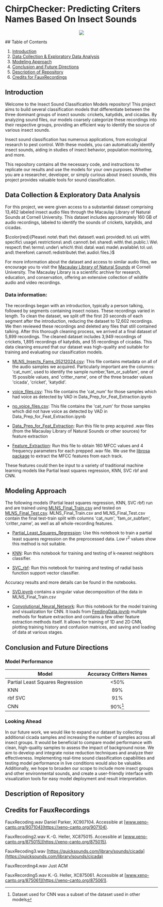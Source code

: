 # ChirpChecker: Predicting Criters Names Based On Insect Sounds
<p align="center">
<img src="https://media2.giphy.com/media/v1.Y2lkPTc5MGI3NjExaG1namU2dXozaDE3cHFrYjY5YWp1NndkaGMwbWNzMGVrOWR1ZmpsdiZlcD12MV9pbnRlcm5hbF9naWZfYnlfaWQmY3Q9Zw/LkSmv0KEK9H3nmNm0c/giphy.webp" />
</p>
## Table of Contents

1. [Introduction](#introduction)
2. [Data Collection & Exploratory Data Analysis](#data-collection--exploratory-data-analysis)
3. [Modeling Approach](#modeling-approach)
4. [Conclusion and Future Directions](#conclusion-and-future-directions)
5. [Description of Repository](#description-of-repository)
6. [Credits for FauxRecordings](#credits-for-fauxrecordings)

## Introduction
Welcome to the Insect Sound Classification Models repository! This project aims to build several classification models that differentiate between the three dominant groups of insect sounds: crickets, katydids, and cicadas. By analyzing sound files, our models coarsely categorize these recordings into their respective groups, providing an efficient way to identify the source of various insect sounds.

Insect sound classification has numerous applications, from ecological research to pest control. With these models, you can automatically identify insect sounds, aiding in studies of insect behavior, population monitoring, and more.

This repository contains all the necessary code, and instructions to replicate our results and use the models for your own purposes. Whether you are a researcher, developer, or simply curious about insect sounds, this project provides valuable tools for sound classification.


## Data Collection & Exploratory Data Analysis
For this project, we were given access to a substantial dataset comprising 13,462 labeled insect audio files through the Macaulay Library of Natural Sounds at Cornell University. This dataset includes approximately 160 GB of audio recordings, labeled to identify the sounds of crickets, katydids, and cicadas.

$\color{red}{Please\ note\ that\ the\ dataset\ was\ provided\ to\ us\ with\ specific\ usage\ restrictions\ and\ cannot\ be\ shared\ with\ the\ public.\ We\ respect\ the\ terms\ under\ which\ this\ data\ was\ made\ available\ to\ us\ and\ therefore\ cannot\ redistribute\ the\ audio\ files.}$

For more information about the dataset and access to similar audio files, we encourage you to visit the [Macaulay Library of Natural Sounds](https://www.macaulaylibrary.org/?_ga=2.113818318.857612229.1717218032-636893029.1717218032&_gl=1%2Af8c6mr%2A_gcl_au%2AODU1MzgwODM4LjE3MTcyMTgwMzI.%2A_ga%2ANjM2ODkzMDI5LjE3MTcyMTgwMzI.%2A_ga_QR4NVXZ8BM%2AMTcxNzIxODAzMS4xLjEuMTcxNzIxODA2MS4zMC4wLjA.&doing_wp_cron=1717218075.6205980777740478515625) at Cornell University. The Macaulay Library is a scientific archive for research, education, and conservation, offering an extensive collection of wildlife audio and video recordings.

### Data information:
The recordings began with an introduction, typically a person talking, followed by segments containing insect noises. These recordings varied in length. To clean the dataset, we split off the first 20 seconds of each segment after the introduction, reducing the dataset to 12,602 recordings. We then reviewed these recordings and deleted any files that still contained talking. After this thorough cleaning process, we arrived at a final dataset of 5,899 recordings. The cleaned dataset includes 3,949 recordings of crickets, 1,895 recordings of katydids, and 55 recordings of cicadas. This data cleaning ensured that our dataset was high-quality and suitable for training and evaluating our classification models.

- [MLNS_Insects_Fams_05212024.csv](https://github.com/andrewcmerwin/ChirpChecker/blob/main/MLNS_Insects_Fams_05212024.csv): This file contains metadata on all of the audio samples we acquired. Particularly important are the columns: 'cat_num', used to identify the sample number,'fam_or_subfam', one of 15 possible values, and 'critter_name', one of the three broader values 'cicada', 'cricket', 'katydid'.

- [voice_files.csv](https://github.com/andrewcmerwin/ChirpChecker/blob/main/voice_files.csv): This file contains the 'cat_num' for those samples which had voice as detected by VAD in Data_Prep_for_Feat_Extraction.ipynb

- [no_voice_files.csv](https://github.com/andrewcmerwin/ChirpChecker/blob/main/no_voice_files.csv): This file contains the 'cat_num' for those samples which did not have voice as detected by VAD in Data_Prep_for_Feat_Extraction.ipynb

- [Data_Prep_for_Feat_Extraction](https://github.com/andrewcmerwin/ChirpChecker/blob/main/Data_Prep_for_Feat_Extraction.ipynb): Run this file to prep acquired .wav files (from the Macaulay Library of Natural Sounds or other sources) for feature extraction

- [Feature_Extraction](https://github.com/andrewcmerwin/ChirpChecker/blob/main/Feature_Extraction.ipynb): Run this file to obtain 160 MFCC values and 4 frequency parameters for each prepped .wav file. We use the [librosa package](https://librosa.org/) to extract the MFCC features from each track.

These features could then be input to a variety of traditional machine learning models like Partial least squares regression, KNN, SVC rbf and CNN. 

## Modeling Approach
The following models (Partial least squares regression, KNN, SVC rbf) run and are trained using [MLNS_Final_Train.csv](https://github.com/andrewcmerwin/ChirpChecker/blob/main/MLNS_Final_Train.csv) and tested on [MLNS_Final_Test.csv](https://github.com/andrewcmerwin/ChirpChecker/blob/main/MLNS_Final_Test.csv). MLNS_Final_Train.csv and MLNS_Final_Test.csv contain the final test-train split with columns 'cat_num', 'fam_or_subfam', 'critter_name', as well as all whole-recording features.

- [Partial_Least_Squares_Regression](https://github.com/andrewcmerwin/ChirpChecker/blob/main/Partial_Least_Squares_Regression.ipynb): Use this notebook to train a partial least squares regression on the preprocessed data. Low r<sup>2</sup> values show this method is not suitable.

- [KNN](https://github.com/andrewcmerwin/ChirpChecker/blob/main/KNN.ipynb): Run this notebook for training and testing of k-nearest neighbors classifier.

- [SVC_rbf](https://github.com/andrewcmerwin/ChirpChecker/blob/main/SVC_rbf.ipynb): Run this notebook for training and testing of radial basis function support vector classifier.

Accuracy results and more details can be found in the notebooks.

- [SVD.ipynb](https://github.com/andrewcmerwin/ChirpChecker/blob/main/SVD.ipynb) contains a singular value decomposition of the data in MLNS_Final_Train.csv


- [Convolutional_Neural_Network](https://github.com/andrewcmerwin/ChirpChecker/blob/main/Convolutional_Neural_Network.ipynb): Run this notebook for the model training and visualization for CNN. It loads from [FeedingData.ipynb](https://github.com/andrewcmerwin/ChirpChecker/blob/main/FeedingData.ipynb) multiple methods for feature extraction and contains a few other feature extraction methods itself. It allows for training of 1D and 2D CNN,  plotting training history and confusion matrices, and saving and loading of data at various stages.

## Conclusion and Future Directions

### Model Performance

| Model | Accuracy Critters Names| 
| - | :-: | 
| Partial Least Squares Regression | <50% | 
| KNN | 89% | 
| rbf SVC | 91% | 
| CNN | 90%[^*] | 

[^*]: Dataset used for CNN was a subset of the dataset used in other models

### Looking Ahead
In our future work, we would like to expand our dataset by collecting additional cicada samples and increasing the number of samples across all insect groups. It would be beneficial to compare model performance with clean, high-quality samples to assess the impact of background noise. We aim to develop and integrate noise reduction techniques and analyze their effectiveness. Implementing real-time sound classification capabilities and testing model performance in live conditions would also be valuable. Additionally, we hope to broaden our scope to include more insect groups and other environmental sounds, and create a user-friendly interface with visualization tools for easy model deployment and result interpretation.

## Description of Repository


## Credits for FauxRecordings
FauxRecoding.wav
Daniel Parker, XC907104. Accessible at [www.xeno-canto.org/907104](https://xeno-canto.org/907104).

FauxRecoding2.wav
K.-G. Heller, XC875015. Accessible at [www.xeno-canto.org/875015](https://xeno-canto.org/875015).

FauxRecoding3.wav
[https://quicksounds.com/library/sounds/cicada](https://quicksounds.com/library/sounds/cicada)

FauxRecording4.wav
Just ACM

FauxRecording5.wav
K.-G. Heller, XC875061. Accessible at [www.xeno-canto.org/875061](https://xeno-canto.org/875061).